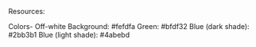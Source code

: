 Resources:

Colors- 
Off-white Background: #fefdfa
Green: #bfdf32
Blue (dark shade): #2bb3b1
Blue (light shade): #4abebd